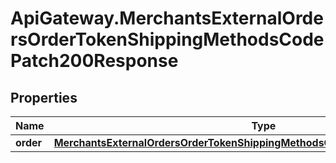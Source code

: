 # ApiGateway.MerchantsExternalOrdersOrderTokenShippingMethodsCodePatch200Response

## Properties

Name | Type | Description | Notes
------------ | ------------- | ------------- | -------------
**order** | [**MerchantsExternalOrdersOrderTokenShippingMethodsCodePatch200ResponseOrder**](MerchantsExternalOrdersOrderTokenShippingMethodsCodePatch200ResponseOrder.md) |  | [optional] 


